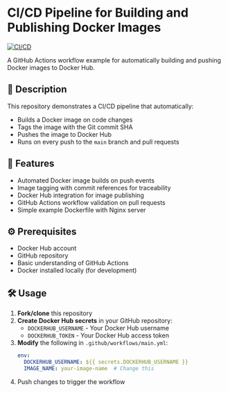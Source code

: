 # CI/CD Pipeline for Building and Publishing Docker Images

[![CI/CD](https://github.com/Alexander77063/cicd-build-docker-image/actions/workflows/main.yml/badge.svg)](https://github.com/Alexander77063/cicd-build-docker-image/actions/workflows/main.yml)

A GitHub Actions workflow example for automatically building and pushing Docker images to Docker Hub.

## 📝 Description

This repository demonstrates a CI/CD pipeline that automatically:
- Builds a Docker image on code changes
- Tags the image with the Git commit SHA
- Pushes the image to Docker Hub
- Runs on every push to the `main` branch and pull requests

## 🚀 Features

- Automated Docker image builds on push events
- Image tagging with commit references for traceability
- Docker Hub integration for image publishing
- GitHub Actions workflow validation on pull requests
- Simple example Dockerfile with Nginx server

## ⚙️ Prerequisites

- Docker Hub account
- GitHub repository
- Basic understanding of GitHub Actions
- Docker installed locally (for development)

## 🛠️ Usage

1. **Fork/clone** this repository
2. **Create Docker Hub secrets** in your GitHub repository:
   - `DOCKERHUB_USERNAME` - Your Docker Hub username
   - `DOCKERHUB_TOKEN` - Your Docker Hub access token
3. **Modify** the following in `.github/workflows/main.yml`:
   ```yaml
   env:
     DOCKERHUB_USERNAME: ${{ secrets.DOCKERHUB_USERNAME }}
     IMAGE_NAME: your-image-name  # Change this
4. Push changes to trigger the workflow
